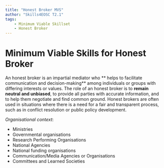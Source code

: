 ```yaml
---
title: "Honest Broker MVS"
author: "Skills4EOSC T2.1"
tags: 
    - Minimum Viable Skillset
    - Honest Broker
---
```


# Minimum Viable Skills for **Honest Broker**

An honest broker is an impartial mediator who ** helps to facilitate communication and decision-making** among individuals or groups with differing interests or values. The role of an honest broker is to **remain neutral and unbiased**, to provide all parties with accurate information, and to help them negotiate and find common ground. Honest brokers are often used in situations where there is a need for a fair and transparent process, such as in conflict resolution or public policy development. 

*Organisational context*:

- Ministries
- Governmental organisations
- Research Performing Organisations
- National Agencies
- National funding organisations
- Communication/Media Agencies or Organisations
- Committees and Learned Societies

